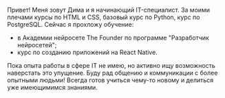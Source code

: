 Привет!
Меня зовут Дима и я начинающий IT-специалист.
За моими плечами курсы по HTML и CSS, базовый курс по Python, курс по PostgreSQL.
Сейчас я прохложу обучение:
- в Академии нейросете The Founder по программе "Разработчик нейросетей";
- курс по созданию приложений на React Native.

Пока опыта работы в сфере IT не имею, но активно ищу возможность наверстать это упущение.
Буду рад общению и коммуникации с более опытными людьми!
Всегда готов учиться чему-то новому и делиться уже имеющимимся знаниями.
